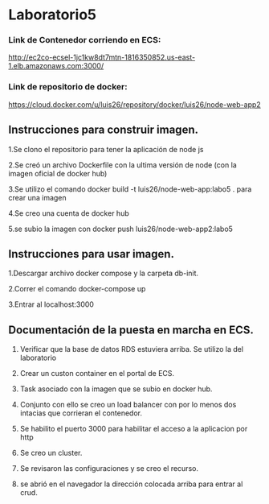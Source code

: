# Laboratorio5

### Link de Contenedor corriendo en ECS:
http://ec2co-ecsel-1jc1kw8dt7mtn-1816350852.us-east-1.elb.amazonaws.com:3000/

### Link de repositorio de docker:
https://cloud.docker.com/u/luis26/repository/docker/luis26/node-web-app2

## Instrucciones para construir imagen.
  1.Se clono el repositorio para tener la aplicación de node js
  
  2.Se creó un archivo Dockerfile con la ultima versión de node (con la imagen oficial de docker hub)
  
  3.Se utilizo el comando docker build -t luis26/node-web-app:labo5 . para crear una imagen
  
  4.Se creo una cuenta de docker hub
  
  5.se subio la imagen con docker push luis26/node-web-app2:labo5
  
## Instrucciones para usar imagen.
  1.Descargar archivo docker compose y la carpeta db-init.
  
  
  2.Correr el comando docker-compose up
  
  3.Entrar al localhost:3000
  
## Documentación de la puesta en marcha en ECS.
  1. Verificar que la base de datos RDS estuviera arriba. Se utilizo la del laboratorio 
  
  2. Crear un custon container en el portal de ECS.
  
  3. Task asociado con la imagen que se subio en docker hub. 
  
  4. Conjunto con ello se creo un load balancer con por lo menos dos intacias que corrieran el contenedor.
  
  5. Se habilito el puerto 3000 para habilitar el acceso a la aplicacion por http
  
  6. Se creo un cluster.
  
  7. Se revisaron las configuraciones y se creo el recurso. 
  
  8. se abrió en el navegador la dirección colocada arriba para entrar al crud.
  

